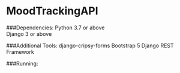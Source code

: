 # MoodTrackingAPI

###Dependencies:
Python 3.7 or above <br />
Django 3 or above <br />

###Additional Tools:
django-cripsy-forms
Bootstrap 5
Django REST Framework

###Running:

